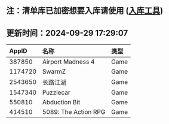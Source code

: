 ## 注：清单库已加密想要入库请使用 ([入库工具](https://github.com/BlankTMing/ManifestAutoUpdate/releases))

## 更新时间：2024-09-29 17:29:07
| AppID | 名称 | 类型  |
| :-------------------- | :----------------------------- | :----------- |
| 387850 | Airport Madness 4| Game |
| 1174720 | SwarmZ| Game |
| 2543650 | 长路江湖| Game |
| 1547340 | Puzzlecar| Game |
| 550810 | Abduction Bit| Game |
| 414510 | 5089: The Action RPG| Game |
